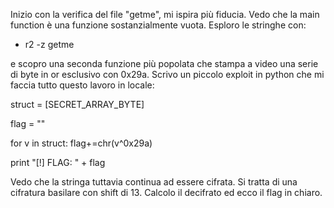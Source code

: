 Inizio con la verifica del file "getme", mi ispira più fiducia. Vedo che la main function è una funzione sostanzialmente vuota. Esploro le stringhe con:

- r2 -z getme

e scopro una seconda funzione più popolata che stampa a video una serie di byte in or esclusivo con 0x29a.
Scrivo un piccolo exploit in python che mi faccia tutto questo lavoro in locale:


  struct = [SECRET_ARRAY_BYTE]

  flag = ""

  for v in struct:
        flag+=chr(v^0x29a)

  print "[!] FLAG: " + flag


Vedo che la stringa tuttavia continua ad essere cifrata. 
Si tratta di una cifratura basilare con shift di 13. Calcolo il decifrato ed ecco il flag in chiaro. 
